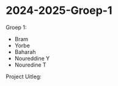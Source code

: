 # 2024-2025-Groep-1
Groep 1:
- Bram
- Yorbe
- Baharah
- Noureddine Y
- Nouredine T


Project Uitleg:
